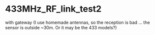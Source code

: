 # 433MHz_RF_link_test2
with gateway (I use homemade antennas, so the reception is bad ... the sensor is outside ~30m. Or it may be the 433 models?)
